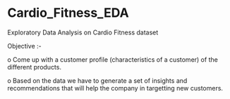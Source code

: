 # Cardio_Fitness_EDA
Exploratory Data Analysis on Cardio Fitness dataset

Objective :-

o Come up with a customer profile (characteristics of a customer) of the different products.

o Based on the data we have to generate a set of insights and recommendations that will help the company in targetting new customers.
